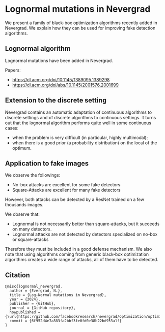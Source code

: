 
# Lognormal mutations in Nevergrad

We present a family of black-box optimization algorithms recently added in Nevergrad. We explain how they can be used for improving fake detection algorithms.
## Lognormal algorithm

Lognormal mutations have been added in Nevergrad.

Papers:
- https://dl.acm.org/doi/10.1145/1389095.1389298
- https://dl.acm.org/doi/abs/10.1145/2001576.2001699

## Extension to the discrete setting

Nevergrad contains an automatic adaptation of continuous algorithms to discrete settings and of discrete algorithms to continuous settings. It turns out that the lognormal algorithm performs quite well in some continuous cases:
- when the problem is very difficult (in particular, highly multimodal);
- when there is a good prior (a probability distribution) on the local of the optimum.
## Application to fake images

We observe the followings:
- No-box attacks are excellent for some fake detectors
- Square-Attacks are excellent for many fake detectors

However, both attacks can be detected by a ResNet trained on a few thousands images.

We observe that:
- Lognormal is not necessarily better than square-attacks, but it succeeds on many detectors.
- Lognormal attacks are not detected by detectors specialized on no-box or square-attacks
 
Therefore they must be included in a good defense mechanism.
We also note that using algorithms coming from generic black-box optimization algorithms creates a wide range of attacks, all of them have to be detected.

## Citation

```
@misc{lognormal_nevergrad,
  author = {Evergrad, N.},
  title = {Log-Normal mutations in Nevergrad},
  year = {2024},
  publisher = {GitHub},
  journal = {GitHub repository},
  howpublished = {\url{https://github.com/facebookresearch/nevergrad/optimization/optimizerlib.py}},
  commit = {6f952d4e7a883fa2bbf3fe0fd0e38b22bd953a1f}
}
```
